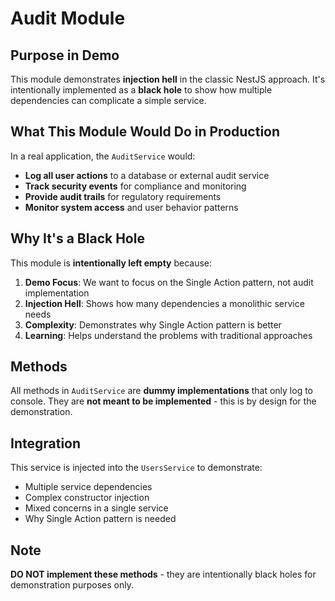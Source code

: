 # Audit Module

## Purpose in Demo

This module demonstrates **injection hell** in the classic NestJS approach. It's intentionally implemented as a **black hole** to show how multiple dependencies can complicate a simple service.

## What This Module Would Do in Production

In a real application, the `AuditService` would:

- **Log all user actions** to a database or external audit service
- **Track security events** for compliance and monitoring
- **Provide audit trails** for regulatory requirements
- **Monitor system access** and user behavior patterns

## Why It's a Black Hole

This module is **intentionally left empty** because:

1. **Demo Focus**: We want to focus on the Single Action pattern, not audit implementation
2. **Injection Hell**: Shows how many dependencies a monolithic service needs
3. **Complexity**: Demonstrates why Single Action pattern is better
4. **Learning**: Helps understand the problems with traditional approaches

## Methods

All methods in `AuditService` are **dummy implementations** that only log to console. They are **not meant to be implemented** - this is by design for the demonstration.

## Integration

This service is injected into the `UsersService` to demonstrate:
- Multiple service dependencies
- Complex constructor injection
- Mixed concerns in a single service
- Why Single Action pattern is needed

## Note

**DO NOT implement these methods** - they are intentionally black holes for demonstration purposes only.
